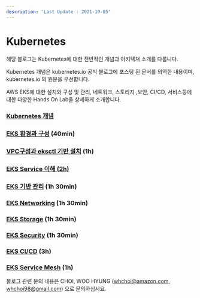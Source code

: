 ```yaml
---
description: 'Last Update : 2021-10-05'
---
```


# Kubernetes

해당 블로그는 Kubernetes에 대한 전반적인 개념과 아키텍쳐 소개를 다룹니다.

Kubernetes 개념은 kubernetes.io 공식 블로그에 포스팅 된 문서를 의역한 내용이며, kubernetes.io 의 원문을 우선합니다.

AWS EKS에 대한 설치와 구성 및 관리, 네트워크, 스토리지 ,보안, CI/CD, 서비스등에 대한 다양한 Hands On Lab을 상세하게 소개합니다.

### [Kubernetes 개념](kubernetes-concept/)

### [EKS 환경과 구성](eks/) (40min)

### [VPC구성과 eksctl 기반 설치](vpc-eksctl/) (1h)

### [EKS Service 이해 (2h)](./#eks-2h)

### [EKS 기반 관리](eks-2/) (1h 30min)

### [EKS Networking](eks-networking/) (1h 30min)

### [EKS Storage](eks-storage/) (1h 30min)

### [EKS Security](eks-security/) (1h 30min)

### [EKS CI/CD](eks-cicd/) (3h)

### [EKS Service Mesh](eks-service-mesh/) (1h)



블로그 관련 문의 내용은 CHOI, WOO HYUNG ([whchoi@amazon.com](mailto:whcho@amazon.com), [whchoi98@gmail.com](mailto:whchoi98@gmail.com)) 으로 문의하십시요.
